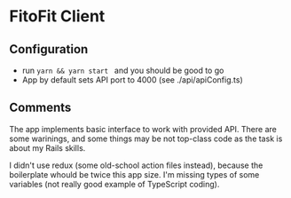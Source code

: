 # FitoFit Client

## Configuration
- run <code>yarn && yarn start </code> and you should be good to go
- App by default sets API port to 4000 (see ./api/apiConfig.ts)
## Comments
The app implements basic interface to work with provided API.
There are some warinings, and some things may be not top-class code as the task is about my Rails skills.

I didn't use redux (some old-school action files instead), because the boilerplate whould be twice this app size. I'm missing types of some variables (not really good example of TypeScript coding).